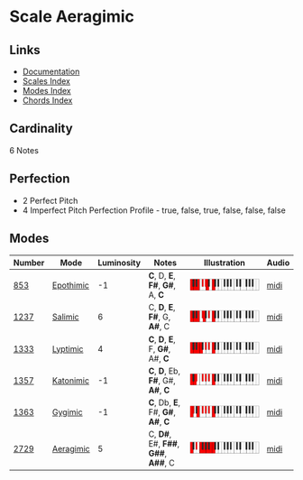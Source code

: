 # Scale Aeragimic

## Links

- [Documentation](README.md)
- [Scales Index](Scales.md)
- [Modes Index](Modes.md)
- [Chords Index](Chords.md)

## Cardinality

6 Notes

## Perfection

- 2 Perfect Pitch
- 4 Imperfect Pitch
Perfection Profile - true, false, true, false, false, false

## Modes

| Number | Mode | Luminosity | Notes | Illustration | Audio |
|--------|------|------------|-------|--------------|-------|
| [853](https://ianring.com/musictheory/scales/853) | [Epothimic](ModeEpothimic.md) | -1 | **C**, D, **E**, **F#**, **G#**, A, **C** | ![CNaturalEpothimic](ModeCNaturalEpothimic.png) | [midi](https://github.com/edipermadi/music/blob/main/docs/ModeCNaturalEpothimic.mid?raw=true) | 
| [1237](https://ianring.com/musictheory/scales/1237) | [Salimic](ModeSalimic.md) | 6 | C, **D**, **E**, **F#**, G, **A#**, C | ![CNaturalSalimic](ModeCNaturalSalimic.png) | [midi](https://github.com/edipermadi/music/blob/main/docs/ModeCNaturalSalimic.mid?raw=true) | 
| [1333](https://ianring.com/musictheory/scales/1333) | [Lyptimic](ModeLyptimic.md) | 4 | **C**, **D**, **E**, F, **G#**, A#, **C** | ![CNaturalLyptimic](ModeCNaturalLyptimic.png) | [midi](https://github.com/edipermadi/music/blob/main/docs/ModeCNaturalLyptimic.mid?raw=true) | 
| [1357](https://ianring.com/musictheory/scales/1357) | [Katonimic](ModeKatonimic.md) | -1 | **C**, **D**, Eb, **F#**, G#, **A#**, **C** | ![CNaturalKatonimic](ModeCNaturalKatonimic.png) | [midi](https://github.com/edipermadi/music/blob/main/docs/ModeCNaturalKatonimic.mid?raw=true) | 
| [1363](https://ianring.com/musictheory/scales/1363) | [Gygimic](ModeGygimic.md) | -1 | **C**, Db, **E**, F#, **G#**, **A#**, **C** | ![CNaturalGygimic](ModeCNaturalGygimic.png) | [midi](https://github.com/edipermadi/music/blob/main/docs/ModeCNaturalGygimic.mid?raw=true) | 
| [2729](https://ianring.com/musictheory/scales/2729) | [Aeragimic](ModeAeragimic.md) | 5 | C, **D#**, E#, **F##**, **G##**, **A##**, C | ![CNaturalAeragimic](ModeCNaturalAeragimic.png) | [midi](https://github.com/edipermadi/music/blob/main/docs/ModeCNaturalAeragimic.mid?raw=true) | 
